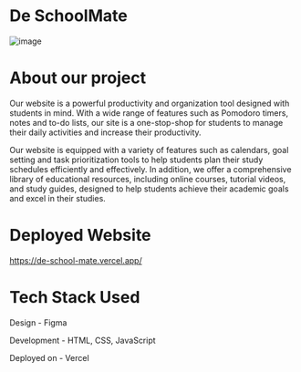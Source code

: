 # De SchoolMate
![image](https://user-images.githubusercontent.com/95229740/220142233-f9d98419-d3a0-446f-9ab0-b75ab6c48711.png)

# About our project
Our website is a powerful productivity and organization tool designed with students in mind. With a wide range of features such as Pomodoro timers, notes and to-do lists, our site is a one-stop-shop for students to manage their daily activities and increase their productivity.

Our website is equipped with a variety of features such as calendars, goal setting and task prioritization tools to help students plan their study schedules efficiently and effectively. In addition, we offer a comprehensive library of educational resources, including online courses, tutorial videos, and study guides, designed to help students achieve their academic goals and excel in their studies. 

# Deployed Website
https://de-school-mate.vercel.app/

# Tech Stack Used
Design - Figma

Development - HTML, CSS, JavaScript

Deployed on - Vercel
